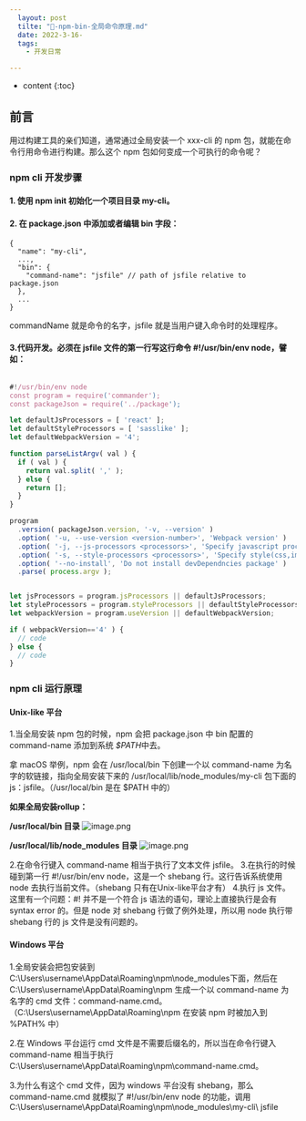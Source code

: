```yaml
---
  layout: post
  tilte: "🥖-npm-bin-全局命令原理.md"
  date: 2022-3-16-
  tags: 
    - 开发日常

---
```



* content
{:toc}




## 前言
用过构建工具的亲们知道，通常通过全局安装一个 xxx-cli 的 npm 包，就能在命令行用命令进行构建。那么这个 npm 包如何变成一个可执行的命令呢？
### npm cli 开发步骤
#### 1. 使用 npm init 初始化一个项目目录 my-cli。
#### 2. 在 package.json 中添加或者编辑 bin 字段：
```
{
  "name": "my-cli",
  ...,
  "bin": {
    "command-name": "jsfile" // path of jsfile relative to package.json
  },
  ...
}
```

commandName 就是命令的名字，jsfile 就是当用户键入命令时的处理程序。

#### 3.代码开发。必须在 jsfile 文件的第一行写这行命令 #!/usr/bin/env node，譬如：
```js

#!/usr/bin/env node
const program = require('commander');
const packageJson = require('../package');

let defaultJsProcessors = [ 'react' ];
let defaultStyleProcessors = [ 'sasslike' ];
let defaultWebpackVersion = '4';

function parseListArgv( val ) {
  if ( val ) {
    return val.split( ',' );
  } else {
    return [];
  }
}

program
  .version( packageJson.version, '-v, --version' )
  .option( '-u, --use-version <version-number>', 'Webpack version' )
  .option( '-j, --js-processors <processors>', 'Specify javascript processors', parseListArgv )
  .option( '-s, --style-processors <processors>', 'Specify style(css,image,fonts) processors', parseListArgv )
  .option( '--no-install', 'Do not install devDependncies package' )
  .parse( process.argv );


let jsProcessors = program.jsProcessors || defaultJsProcessors;
let styleProcessors = program.styleProcessors || defaultStyleProcessors;
let webpackVersion = program.useVersion || defaultWebpackVersion;

if ( webpackVersion=='4' ) {
  // code
} else {
  // code
}

```
### npm cli 运行原理
#### Unix-like 平台

1.当全局安装 npm 包的时候，npm 会把 package.json 中 bin 配置的 command-name 添加到系统 *$PATH*中去。

拿 macOS 举例，npm 会在 /usr/local/bin 下创建一个以 command-name 为名字的软链接，指向全局安装下来的 
/usr/local/lib/node_modules/my-cli 包下面的 js：jsfile。（/usr/local/bin 是在 $PATH 中的）

**如果全局安装rollup：**

**/usr/local/bin 目录**
![image.png](https://upload-images.jianshu.io/upload_images/15312191-c9a91b9120152db2.png?imageMogr2/auto-orient/strip%7CimageView2/2/w/1240)

**/usr/local/lib/node_modules 目录**
![image.png](https://upload-images.jianshu.io/upload_images/15312191-c9fee4fa8f696a48.png?imageMogr2/auto-orient/strip%7CimageView2/2/w/1240)


2.在命令行键入 command-name 相当于执行了文本文件 jsfile。
3.在执行的时候碰到第一行 #!/usr/bin/env node，这是一个 shebang 行。这行告诉系统使用 node 去执行当前文件。（shebang 只有在Unix-like平台才有）
4.执行 js 文件。这里有一个问题：#! 并不是一个符合 js 语法的语句，理论上直接执行是会有 syntax error 的。但是 node 对 shebang 行做了例外处理，所以用 node 执行带 shebang 行的 js 文件是没有问题的。

#### Windows 平台
1.全局安装会把包安装到 C:\Users\username\AppData\Roaming\npm\node_modules下面，然后在 C:\Users\username\AppData\Roaming\npm 生成一个以 command-name 为名字的 cmd 文件：command-name.cmd。（C:\Users\username\AppData\Roaming\npm 在安装 npm 时被加入到 %PATH% 中）

2.在 Windows 平台运行 cmd 文件是不需要后缀名的，所以当在命令行键入 command-name 相当于执行 C:\Users\username\AppData\Roaming\npm\command-name.cmd。

3.为什么有这个 cmd 文件，因为 windows 平台没有 shebang，那么 command-name.cmd 就模拟了 #!/usr/bin/env node 的功能，调用 C:\Users\username\AppData\Roaming\npm\node_modules\my-cli\ jsfile
